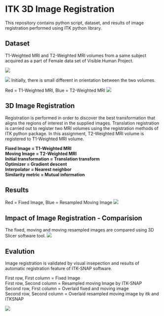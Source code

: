 # ITK 3D Image Registration

This repository contains python script, dataset, and results of image registration performed using ITK python library. 

## Dataset

T1-Weighted MRI and T2-Weighted MRI volumes from a same subject acquired as a part of Female data set of Visible Human Project.

![](Registration_gifs/Fixed_image.gif)

![](Registration_gifs/Moving_image.gif)
Initially, there is small different in orientation between the two volumes. 

Red = T1-Weighted MRI,
Blue = T2-Weighted MRI
![](Registration_gifs/Before_registration.gif)

## 3D Image Registration

Registration is performed in order to discover the best transformation that aligns the regions of interest in the supplied images. Translation registration is carried out to register two MRI volumes using the registration methods of ITK python package. In this assignment, T2-Weighted MRI volume is registered to T1-Weighted MRI volume.

**Fixed Image = T1-Weighted MRI** <br />
**Moving Image = T2-Weighted MRI** <br />
**Initial transformation = Translation transform** <br />
**Optimizer = Gradient descent** <br />
**Interpolator = Nearest neighbor** <br />
**Similarity metric = Mutual information** <br />

## Results 

Red = Fixed Image,
Blue = Resampled Moving Image
![](Registration_gifs/After_registration.gif)

## Impact of Image Registration - Comparision

The fixed, moving and moving resampled  images are compared using 3D Slicer software tool. 
![](Registration_gifs/Comparsion.gif)

## Evalution 

Image registration is validated by visual insepection and results of automatic registration feature of ITK-SNAP software. 

First row, First column = Fixed Image <br />
First row, Second column = Resampled moving Image by ITK-SNAP <br />
Second row, First column = Overlaid fixed and moving image<br />
Second row, Second column = Overlaid resampled moving image by itk and ITKSNAP <br />

![](Registration_gifs/Evaluation.gif)